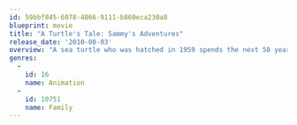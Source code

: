 ```yaml
---
id: 59bbf845-6078-4866-9111-b860eca230a8
blueprint: movie
title: "A Turtle's Tale: Sammy's Adventures"
release_date: '2010-08-03'
overview: "A sea turtle who was hatched in 1959 spends the next 50 years traveling the world while it is being changed by global warming. Born on a Baja, California beach in 1959, new hatchling Sammy must do what his fellow newborn sea turtles are doing: race across the beach to the ocean before they are captured by a seagull or crab. Thus begins Sammy's incredible fifty-year ocean journey. Along the way he meets his best friend, a fellow turtle named Ray, and overcomes obstacles both natural and man-made while trying to fulfill his dream of travelling around the world. Throughout his voyage, Sammy never forgets about Shelly - the turtle he saved on his first day and loves passionately from afar. Based on the actual trajectory of a sea turtle's life, the film illustrates the dangers humans pose to the species' survival. The film combines entertainment with an important environmental message."
genres:
  -
    id: 16
    name: Animation
  -
    id: 10751
    name: Family
---
```

